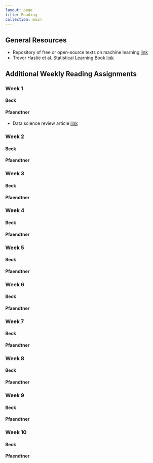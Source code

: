 ```yaml
---
layout: page
title: Reading
collection: main
---
```


## General Resources
* Repository of free or open-source texts on machine learning <a href="https://github.com/josephmisiti/awesome-machine-learning/blob/master/books.md" target="_blank"> link</a>
* Trevor Hastie et al. Statistical Learning Book <a href="http://www-bcf.usc.edu/%7Egareth/ISL/" target="_blank"> link</a>     

	
## Additional Weekly Reading Assignments

### Week 1
#### Beck  

#### Pfaendtner
* Data science review article <a href="http://onlinelibrary.wiley.com/doi/10.1002/aic.15192/full" target="_blank">link</a> 

### Week 2
#### Beck  
#### Pfaendtner 

### Week 3
#### Beck  
#### Pfaendtner 

### Week 4
#### Beck  
#### Pfaendtner 

### Week 5
#### Beck  
#### Pfaendtner 

### Week 6
#### Beck  
#### Pfaendtner 

### Week 7
#### Beck  
#### Pfaendtner 

### Week 8
#### Beck  
#### Pfaendtner 

### Week 9
#### Beck  
#### Pfaendtner 

### Week 10
#### Beck  
#### Pfaendtner 


